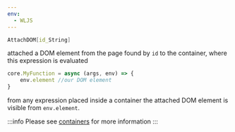 ```yaml
---
env:
  - WLJS
---
```

```mathematica
AttachDOM[id_String]
```
attached a DOM element from the page found by `id` to the container, where this expression is evaluated

```js
core.MyFunction = async (args, env) => {
	env.element //our DOM element
}
```

from any expression placed inside a container the attached DOM element is visible from `env.element`.

:::info
Please see [containers](../../../../../interpreter/Advanced/containers.md) for more information
:::
